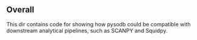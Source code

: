 ## Overall

This dir contains code for showing how pysodb could be compatible with downstream analytical pipelines, such as SCANPY and Squidpy.





